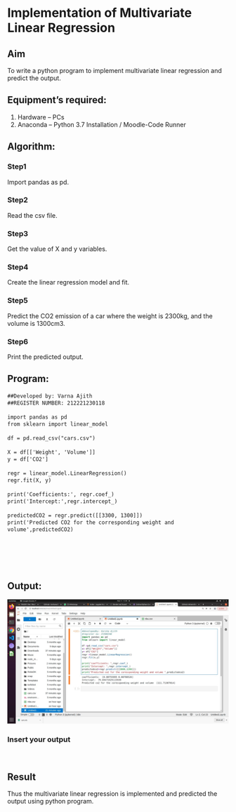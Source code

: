 # Implementation of Multivariate Linear Regression
## Aim
To write a python program to implement multivariate linear regression and predict the output.
## Equipment’s required:
1.	Hardware – PCs
2.	Anaconda – Python 3.7 Installation / Moodle-Code Runner
## Algorithm:
### Step1
Import pandas as pd.
<br>

### Step2
Read the csv file.
<br>

### Step3
Get the value of X and y variables.
<br>

### Step4
Create the linear regression model and fit.
<br>

### Step5
Predict the CO2 emission of a car where the weight is 2300kg, and the volume is 1300cm3.
<br>

### Step6
Print the predicted output.

## Program:
```
##Developed by: Varna Ajith
##REGISTER NUMBER: 212221230118

import pandas as pd
from sklearn import linear_model

df = pd.read_csv("cars.csv")

X = df[['Weight', 'Volume']]
y = df['CO2']

regr = linear_model.LinearRegression()
regr.fit(X, y)

print('Coefficients:', regr.coef_)
print('Intercept:',regr.intercept_)

predictedCO2 = regr.predict([[3300, 1300]])
print('Predicted CO2 for the corresponding weight and volume',predictedCO2)






```
## Output:
![OUTPUT](./c.jpeg)

### Insert your output

<br>

## Result
Thus the multivariate linear regression is implemented and predicted the output using python program.